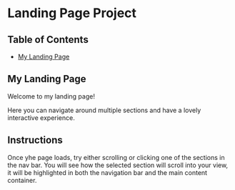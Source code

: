 # Landing Page Project

## Table of Contents

* [My Landing Page](#instructions)

## My Landing Page

Welcome to my landing page! 

Here you can navigate around multiple sections and have a lovely interactive experience. 

## Instructions

Once yhe page loads, try either scrolling or clicking one of the sections in the nav bar. You will see how the selected section will scroll into your view, it will be highlighted in both the navigation bar and the main content container.  